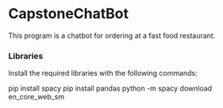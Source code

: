 # CapstoneChatBot
This program is a chatbot for ordering at a fast food restaurant.

### Libraries
Install the required libraries with the following commands:

pip install spacy
pip install pandas
python -m spacy download en_core_web_sm